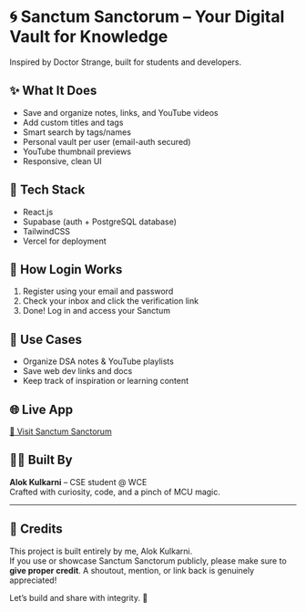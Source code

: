 # 🌀 Sanctum Sanctorum – Your Digital Vault for Knowledge

Inspired by Doctor Strange, built for students and developers.

## ✨ What It Does

- Save and organize notes, links, and YouTube videos
- Add custom titles and tags
- Smart search by tags/names
- Personal vault per user (email-auth secured)
- YouTube thumbnail previews
- Responsive, clean UI

## 🚀 Tech Stack

- React.js
- Supabase (auth + PostgreSQL database)
- TailwindCSS
- Vercel for deployment

## 🔐 How Login Works

1. Register using your email and password
2. Check your inbox and click the verification link
3. Done! Log in and access your Sanctum

## 📌 Use Cases

- Organize DSA notes & YouTube playlists
- Save web dev links and docs
- Keep track of inspiration or learning content

## 🌐 Live App

[🔗 Visit Sanctum Sanctorum](https://sanctum-infinitum.vercel.app)

## 🧑‍💻 Built By

**Alok Kulkarni** – CSE student @ WCE  
Crafted with curiosity, code, and a pinch of MCU magic.  

---

## 🙏 Credits

This project is built entirely by me, Alok Kulkarni.  
If you use or showcase Sanctum Sanctorum publicly, please make sure to **give proper credit**. A shoutout, mention, or link back is genuinely appreciated!

Let’s build and share with integrity. 💙
